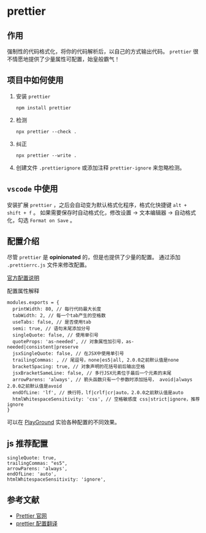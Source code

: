 # prettier

## 作用

强制性的代码格式化，将你的代码解析后，以自己的方式输出代码。
`prettier` 很不情愿地提供了少量属性可配置，始皇般霸气！

## 项目中如何使用

1. 安装 `prettier`

    ```
    npm install prettier
    ```

1. 检测

    ```
    npx prettier --check .
    ```

1. 纠正

    ```
    npx prettier --write .
    ```

1. 创建文件 `.prettierignore` 或添加注释 `prettier-ignore` 来忽略检测。

## `vscode` 中使用

安装扩展 `prettier` ，之后会自动变为默认格式化程序，格式化快捷键 `alt + shift + f` 。
如果需要保存时自动格式化，修改设置 -> 文本编辑器 -> 自动格式化，勾选 `Format on Save` 。

## 配置介绍

尽管 `prettier` 是 **opinionated** 的，但是也提供了少量的配置。
通过添加 `.prettierrc.js` 文件来修改配置。

[官方配置说明](https://prettier.io/docs/en/options.html)

配置属性解释

```
modules.exports = {
  printWidth: 80, // 每行代码最大长度
  tabWidth: 2, // 每一个tab产生的空格数
  useTabs: false, // 是否使用tab
  semi: true, // 语句末尾添加分号
  singleQuote: false, // 使用单引号
  quoteProps: 'as-needed', // 对象属性加引号，as-needed|consistent|preserve
  jsxSingleQuote: false, // 在JSX中使用单引号
  trailingCommas: , // 尾逗号，none|es5|all, 2.0.0之前默认值是none
  bracketSpacing: true, // 对象声明的花括号前后输出空格
  jsxBracketSameLine: false, // 多行JSX元素位于最后一个元素的末尾
  arrowParens: 'always', // 箭头函数只有一个参数时添加括号， avoid|always 2.0.0之前默认值是avoid
  endOfLine: 'lf', // 换行符，lf|crlf|cr|auto，2.0.0之前默认值是auto
  htmlWhitespaceSensitivity: 'css', // 空格敏感度 css|strict|ignore，推荐ignore
}
```

可以在 [PlayGround](https://prettier.io/playground) 实验各种配置的不同效果。

## js 推荐配置

```
singleQuote: true,
trailingCommas: "es5",
arrowParens: 'always',
endOfLine: 'auto',
htmlWhitespaceSensitivity: 'ignore',
```

## 参考文献

- [Prettier 官网](https://prettier.io/)
- [prettier 配置翻译](https://segmentfault.com/a/1190000012909159)
